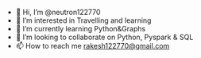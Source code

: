 - 👋 Hi, I’m @neutron122770
- 👀 I’m interested in Travelling and learning
- 🌱 I’m currently learning Python&Graphs
- 💞️ I’m looking to collaborate on Python, Pyspark & SQL
- 📫 How to reach me rakesh122770@gmail.com

<!---
neutron122770/neutron122770 is a ✨ special ✨ repository because its `README.md` (this file) appears on your GitHub profile.
You can click the Preview link to take a look at your changes.

test1.csv is a sample file for one vehicle and test2.csv is sample file for another vehicle. Both are zipped into test_zip.zip.
test3.csv is trip-info file.

When we run the api post changing the file paths and with above sample files, we get export.xlsx downloaded as expected with desired columns.

--->
